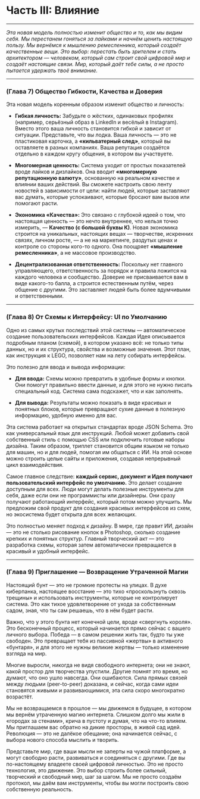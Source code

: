 # Часть III: Влияние

---

_Эта новая модель полностью изменит общество и то, как мы видим себя. Мы перестанем гоняться за лайками и начнём ценить настоящую пользу. Мы вернёмся к мышлению ремесленника, который создаёт качественные вещи. Это выбор: перестать быть зрителем и стать архитектором — человеком, который сам строит свой цифровой мир и создаёт настоящие связи. Мир, который даёт тебе силы, а не просто пытается удержать твоё внимание._

---

### (Глава 7) Общество Гибкости, Качества и Доверия

Эта новая модель коренным образом изменит общество и личность:

- **Гибкая личность:** Забудьте о жёстких, одинаковых профилях (например, серьёзный образ в LinkedIn и весёлый в Instagram). Вместо этого ваша личность становится гибкой и зависит от ситуации. Представьте, что вы лодка. Ваша личность — это не пластиковая карточка, а **«кильватерный след»**, который вы оставляете в разных компаниях. Ваша репутация создаётся отдельно в каждом кругу общения, в котором вы участвуете.

- **Многомерная ценность:** Система уходит от простых показателей вроде лайков и дизлайков. Она вводит **«многомерную репутационную валюту»**, основанную на реальном качестве и влиянии ваших действий. Вы сможете настроить свою ленту новостей в зависимости от цели: найти людей, которые заставляют вас думать, которые успокаивают, которые бросают вам вызов или помогают расти.

- **Экономика «Качества»:** Это связано с глубокой идеей о том, что настоящая ценность — это нечто внутреннее, что нельзя точно измерить, — **Качество (с большой буквы К)**. Новая экономика строится на уникальных, настоящих вещах — творчестве, искренних связях, личном росте, — а не на маркетинге, раздутых ценах и контроле со стороны кого-то одного. Она поощряет **«мышление ремесленника»**, а не массовое производство.

- **Децентрализованная ответственность:** Поскольку нет главного управляющего, ответственность за порядок и правила ложится на каждого человека и сообщество. Доверие не присваивается вам в виде какого-то балла, а строится естественным путём, через общение с другими. Это заставляет людей быть более вдумчивыми и ответственными.

---

### (Глава 8) От Схемы к Интерфейсу: UI по Умолчанию

Одно из самых крутых последствий этой системы — автоматическое создание пользовательских интерфейсов. Каждая Идея описывается подробным планом (схемой), в котором указано всё: не только типы данных, но и их структура, свойства и возможные значения. Этот план, как инструкция к LEGO, позволяет нам на лету собирать интерфейсы.

Это полезно для ввода и вывода информации:

- **Для ввода:** Схемы можно превратить в удобные формы и кнопки. Они помогут правильно ввести данные, и для этого не нужно писать специальный код. Система сама подскажет, что и как заполнять.

- **Для вывода:** Результаты можно показать в виде красивых и понятных блоков, которые превращают сухие данные в полезную информацию, удобную именно для вас.

Эта система работает на открытых стандартах вроде JSON Schema. Это как универсальный язык для инструкций. Любой может добавить свой собственный стиль с помощью CSS или подключить готовые наборы дизайна. Таким образом, триплет становится общим языком не только для машин, но и для людей, помогая им общаться с ИИ. На этой основе можно строить целые сайты и приложения, создавая непрерывный цикл взаимодействия.

Самое главное следствие: **каждый сервис, документ и Идея получают пользовательский интерфейс по умолчанию.** Это делает создание доступным для всех. Люди могут делать полезные инструменты для себя, даже если они не программисты или дизайнеры. Они сразу получают работающий интерфейс, который потом можно улучшить. Мы предложим свой продукт для создания красивых интерфейсов из схем, но экосистема будет открыта для всех желающих.

Это полностью меняет подход к дизайну. В мире, где правит ИИ, дизайн — это не столько рисование кнопок в Photoshop, сколько создание крепких и понятных структур. Главный творческий акт — это разработка схемы, которая затем автоматически превращается в красивый и удобный интерфейс.

---

### (Глава 9) Приглашение — Возвращение Утраченной Магии

Настоящий бунт — это не громкие протесты на улицах. В духе киберпанка, настоящее восстание — это тихо «проскользнуть сквозь трещины» и использовать инструменты, которые не контролирует система. Это как тихое удовлетворение от ухода за собственным садом, зная, что ты сам решаешь, что в нём будет расти.

Важно, что у этого бунта нет конечной цели, вроде «свергнуть короля». Это бесконечный процесс, который начинается прямо сейчас с вашего личного выбора. Победа — в самом решении жить так, будто ты уже свободен. Это превращает тебя из пассивной «жертвы» в активного «бунтаря», и для этого не нужны великие жертвы — только изменение взгляда на мир.

Многие выросли, никогда не видя свободного интернета; они не знают, какой простор для творчества упустили. Другие помнят это время, но думают, что оно ушло навсегда. Они ошибаются. Сила прямых связей между людьми (peer-to-peer) доказана, и сейчас, когда сами идеи становятся живыми и развивающимися, эта сила скоро многократно возрастёт.

Мы не возвращаемся в прошлое — мы движемся в будущее, в котором мы вернём утраченную магию интернета. Слишком долго мы жили в «городах за стенами», крича в пустоту и думая, что на что-то влияем. Мы приглашаем вас обратно на дикие просторы, в живой сад идей. Революция — это не далёкое обещание; она начинается сейчас, с выбора нового способа мыслить и творить.

Представьте мир, где ваши мысли не заперты на чужой платформе, а могут свободно расти, развиваться и соединяться с другими. Где вы по-настоящему владеете своей цифровой личностью. Это не просто технология, это движение. Это выбор строить более сильный, творческий и свободный мир, шаг за шагом. Мы не просто создаём протокол, мы даём вам инструменты, чтобы вы могли построить свою собственную реальность.